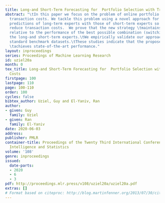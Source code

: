 ```yaml
---
title: Long-and Short-Term Forecasting for  Portfolio Selection with Transaction Costs
abstract: "\tIn this paper we focus on the problem of online portfolio selection with
  transaction costs. We tackle this problem using a novel approach for combining the
  predictions of long-term experts with those of short-term experts so as\tto effectively
  reduce transaction costs.  We prove that the new strategy \tmaintains bounded regret
  relative to the performance of the best possible combination (switching times) of
  the long-and short-term experts.\tWe empirically validate our approach on several
  standard benchmark datasets.\tThese studies indicate that the proposed approach
  \tachieves state-of-the-art performance."
layout: inproceedings
series: Proceedings of Machine Learning Research
id: uziel20a
month: 0
tex_title: Long-and Short-Term Forecasting for  Portfolio Selection with Transaction
  Costs
firstpage: 100
lastpage: 110
page: 100-110
order: 100
cycles: false
bibtex_author: Uziel, Guy and El-Yaniv, Ran
author:
- given: Guy
  family: Uziel
- given: Ran
  family: El-Yaniv
date: 2020-06-03
address: 
publisher: PMLR
container-title: Proceedings of the Twenty Third International Conference on Artificial
  Intelligence and Statistics
volume: '108'
genre: inproceedings
issued:
  date-parts:
  - 2020
  - 6
  - 3
pdf: http://proceedings.mlr.press/v108/uziel20a/uziel20a.pdf
extras: []
# Format based on citeproc: http://blog.martinfenner.org/2013/07/30/citeproc-yaml-for-bibliographies/
---
```

